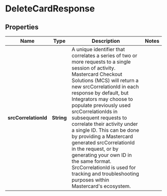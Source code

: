

# DeleteCardResponse


## Properties

| Name | Type | Description | Notes |
|------------ | ------------- | ------------- | -------------|
|**srcCorrelationId** | **String** | A unique identifier that correlates a series of two or more requests to a single session of activity. Mastercard Checkout Solutions (MCS) will return a new srcCorrelationId in each response by default, but Integrators may choose to populate previously used srcCorrelationIds in subsequent requests to correlate their activity under a single ID. This can be done by providing a Mastercard generated srcCorrelationId in the request, or by generating your own ID in the same format. SrcCorrelationId is used for tracking and troubleshooting purposes within Mastercard&#39;s ecosystem. |  |



